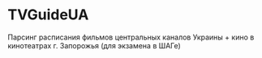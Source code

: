 # TVGuideUA
Парсинг расписания фильмов центральных каналов Украины + кино в кинотеатрах г. Запорожья (для  экзамена в ШАГе)
